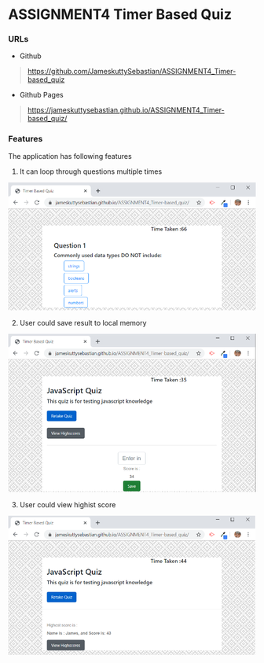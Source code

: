 # ASSIGNMENT4 Timer Based Quiz

### URLs


-  Github
> https://github.com/JameskuttySebastian/ASSIGNMENT4_Timer-based_quiz

-  Github Pages
> https://jameskuttysebastian.github.io/ASSIGNMENT4_Timer-based_quiz/


###  Features

The application has following features

1. It can loop through questions multiple times

![picture alt](/assets/img/question.png "Question Page")

2. User could save result to local memory

![picture alt](/assets/img/savescore.png "Save score")

3. User could view highist score

![picture alt](/assets/img/highestscore.png "View highest score")